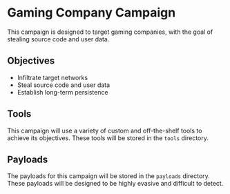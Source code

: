 # Gaming Company Campaign

This campaign is designed to target gaming companies, with the goal of stealing source code and user data.

## Objectives

- Infiltrate target networks
- Steal source code and user data
- Establish long-term persistence

## Tools

This campaign will use a variety of custom and off-the-shelf tools to achieve its objectives. These tools will be stored in the `tools` directory.

## Payloads

The payloads for this campaign will be stored in the `payloads` directory. These payloads will be designed to be highly evasive and difficult to detect.
